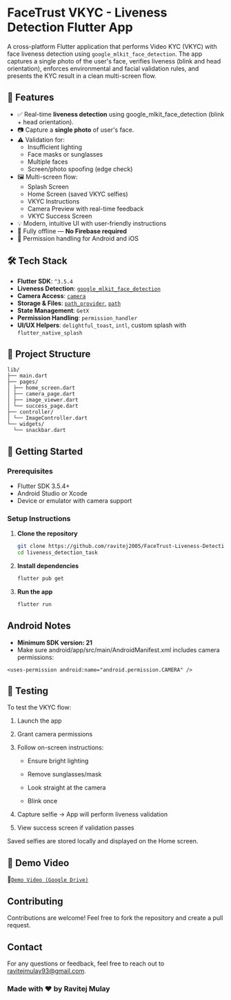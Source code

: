 # FaceTrust VKYC - Liveness Detection Flutter App

A cross-platform Flutter application that performs Video KYC (VKYC) with face liveness detection using `google_mlkit_face_detection`. The app captures a single photo of the user's face, verifies liveness (blink and head orientation), enforces environmental and facial validation rules, and presents the KYC result in a clean multi-screen flow.

## 📱 Features

- ✅ Real-time **liveness detection** using google_mlkit_face_detection (blink + head orientation).
- 📷 Capture a **single photo** of user's face.
- ⚠️ Validation for:
  - Insufficient lighting
  - Face masks or sunglasses
  - Multiple faces
  - Screen/photo spoofing (edge check)
- 🖼 Multi-screen flow:
  - Splash Screen
  - Home Screen (saved VKYC selfies)
  - VKYC Instructions
  - Camera Preview with real-time feedback
  - VKYC Success Screen
- 💡 Modern, intuitive UI with user-friendly instructions
- 🎯 Fully offline — **No Firebase required**
- 🔐 Permission handling for Android and iOS

## 🛠 Tech Stack

- **Flutter SDK**: `^3.5.4`
- **Liveness Detection**: [`google_mlkit_face_detection`](https://pub.dev/packages/google_mlkit_face_detection)
- **Camera Access**: [`camera`](https://pub.dev/packages/camera)
- **Storage & Files**: [`path_provider`](https://pub.dev/packages/path_provider), [`path`](https://pub.dev/packages/path)
- **State Management**: `GetX`
- **Permission Handling**: `permission_handler`
- **UI/UX Helpers**: `delightful_toast`, `intl`, custom splash with `flutter_native_splash`

## 📂 Project Structure

```
lib/
├── main.dart
├── pages/
│ ├── home_screen.dart
│ ├── camera_page.dart
│ ├── image_viewer.dart
│ └── success_page.dart
├── controller/
│ └── ImageController.dart
└── widgets/
  └── snackbar.dart
```


## 🚀 Getting Started

### Prerequisites

- Flutter SDK 3.5.4+
- Android Studio or Xcode
- Device or emulator with camera support

### Setup Instructions

1. **Clone the repository**
   ```bash
   git clone https://github.com/ravitej2005/FaceTrust-Liveness-Detection-App.git
   cd liveness_detection_task

2. **Install dependencies**
   ```bash
   flutter pub get

3. **Run the app**
   ```bash
   flutter run 
   ```

## Android Notes
  - **Minimum SDK version: 21**
  - Make sure android/app/src/main/AndroidManifest.xml includes camera permissions:

  ```
  <uses-permission android:name="android.permission.CAMERA" />
  ```

 ## 🧪 Testing
  To test the VKYC flow:

  1. Launch the app

2. Grant camera permissions

3. Follow on-screen instructions:

    - Ensure bright lighting

    - Remove sunglasses/mask

    - Look straight at the camera

    - Blink once

4. Capture selfie → App will perform liveness validation

5. View success screen if validation passes

Saved selfies are stored locally and displayed on the Home screen.


## 📸 Demo Video

🔗[`Demo Video (Google Drive)`](https://drive.google.com/file/d/1X70hs-XxtNZoUxUZAUT9RLgbAYgr3vO0/view?usp=drive_link)



## Contributing

Contributions are welcome! Feel free to fork the repository and create a pull request.

## Contact

For any questions or feedback, feel free to reach out to [ravitejmulay93@gmail.com](mailto:ravitejmulay93@gmail.com).


### Made with ❤️ by Ravitej Mulay
